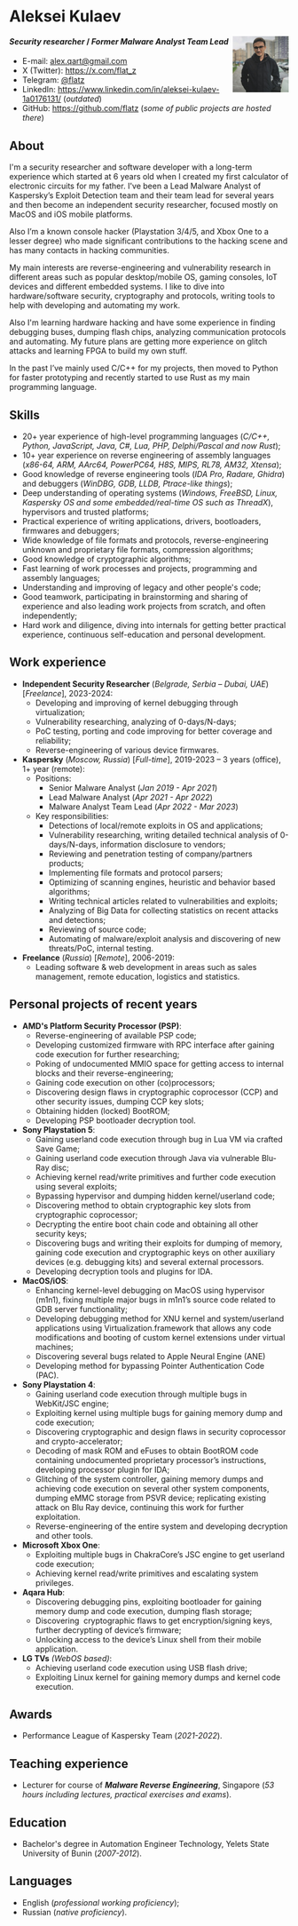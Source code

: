 # Aleksei Kulaev

<img src="avatar.jpg" width="20%" align="right"/>

#### _Security researcher_ / _Former Malware Analyst Team Lead_

- E-mail: <alex.qart@gmail.com>
- X (Twitter): <https://x.com/flat_z>
- Telegram: [@flatz](https://t.me/flatz)
- LinkedIn: <https://www.linkedin.com/in/aleksei-kulaev-1a0176131/> (_outdated_)
- GitHub: <https://github.com/flatz> (_some of public projects are hosted there_)

## About

I'm a security researcher and software developer with a long-term experience which started at 6 years old when I created my first calculator of electronic circuits for my father. I've been a Lead Malware Analyst of Kaspersky’s Exploit Detection team and their team lead for several years and then become an independent security researcher, focused mostly on MacOS and iOS mobile platforms.

Also I’m a known console hacker (Playstation 3/4/5, and Xbox One to a lesser degree) who made significant contributions to the hacking scene and has many contacts in hacking communities.

My main interests are reverse-engineering and vulnerability research in different areas such as popular desktop/mobile OS, gaming consoles, IoT devices and different embedded systems. I like to dive into hardware/software security, cryptography and protocols, writing tools to help with developing and automating my work.

Also I'm learning hardware hacking and have some experience in finding debugging buses, dumping flash chips, analyzing communication protocols and automating. My future plans are getting more experience on glitch attacks and learning FPGA to build my own stuff.

In the past I’ve mainly used C/C++ for my projects, then moved to Python for faster prototyping and recently started to use Rust as my main programming language.

## Skills

- 20+ year experience of high-level programming languages (_C/C++, Python, JavaScript, Java, C#, Lua, PHP, Delphi/Pascal and now Rust_);
- 10+ year experience on reverse engineering of assembly languages (_x86-64, ARM, AArc64, PowerPC64, H8S, MIPS, RL78, AM32, Xtensa_);
- Good knowledge of reverse engineering tools (_IDA Pro, Radare, Ghidra_) and debuggers (_WinDBG, GDB, LLDB, Ptrace-like things_);
- Deep understanding of operating systems (_Windows, FreeBSD, Linux, Kaspersky OS and some embedded/real-time OS such as ThreadX_), hypervisors and trusted platforms;
- Practical experience of writing applications, drivers, bootloaders, firmwares and debuggers;
- Wide knowledge of file formats and protocols, reverse-engineering unknown and proprietary file formats, compression algorithms;
- Good knowledge of cryptographic algorithms;
- Fast learning of work processes and projects, programming and assembly languages;
- Understanding and improving of legacy and other people's code;
- Good teamwork, participating in brainstorming and sharing of experience and also leading work projects from scratch, and often independently;
- Hard work and diligence, diving into internals for getting better practical experience, continuous self-education and personal development.

## Work experience

- **Independent Security Researcher** (_Belgrade, Serbia – Dubai, UAE_) \[_Freelance_], 2023-2024:
    - Developing and improving of kernel debugging through virtualization;
    - Vulnerability researching, analyzing of 0-days/N-days;
    - PoC testing, porting and code improving for better coverage and reliability;
    - Reverse-engineering of various device firmwares.
- **Kaspersky** (_Moscow, Russia_) \[_Full-time_], 2019-2023 – 3 years (office), 1+ year (remote):
    - Positions:
        * Senior Malware Analyst (_Jan 2019 - Apr 2021_)
        * Lead Malware Analyst (_Apr 2021 - Apr 2022_)
        * Malware Analyst Team Lead (_Apr 2022 - Mar 2023_)
    - Key responsibilities:
        * Detections of local/remote exploits in OS and applications;
        * Vulnerability researching, writing detailed technical analysis of 0-days/N-days, information disclosure to vendors;
        * Reviewing and penetration testing of company/partners products;
        * Implementing file formats and protocol parsers;
        * Optimizing of scanning engines, heuristic and behavior based algorithms;
        * Writing technical articles related to vulnerabilities and exploits;
        * Analyzing of Big Data for collecting statistics on recent attacks and detections;
        * Reviewing of source code;
        * Automating of malware/exploit analysis and discovering of new threats/PoC, internal testing.
- **Freelance** (_Russia_) \[_Remote_], 2006-2019:
  - Leading software & web development in areas such as sales management, remote education, logistics and statistics.

## Personal projects of recent years

- **AMD's Platform Security Processor (PSP)**:
  - Reverse-engineering of available PSP code;
  - Developing customized firmware with RPC interface after gaining code execution for further researching;
  - Poking of undocumented MMIO space for getting access to internal blocks and their reverse-engineering;
  - Gaining code execution on other (co)processors;
  - Discovering design flaws in cryptographic coprocessor (CCP) and other security issues, dumping CCP key slots;
  - Obtaining hidden (locked) BootROM;
  - Developing PSP bootloader decryption tool.
- **Sony Playstation 5**:
  - Gaining userland code execution through bug in Lua VM via crafted Save Game;
  - Gaining userland code execution through Java via vulnerable Blu-Ray disc;
  - Achieving kernel read/write primitives and further code execution using several exploits;
  - Bypassing hypervisor and dumping hidden kernel/userland code;
  - Discovering method to obtain cryptographic key slots from cryptographic coprocessor;
  - Decrypting the entire boot chain code and obtaining all other security keys;
  - Discovering bugs and writing their exploits for dumping of memory, gaining code execution and cryptographic keys on other auxiliary devices (e.g. debugging kits) and several external processors.
  - Developing decryption tools and plugins for IDA.
- **MacOS/iOS**:
  - Enhancing kernel-level debugging on MacOS using hypervisor (m1n1), fixing multiple major bugs in m1n1’s source code related to GDB server functionality;
  - Developing debugging method for XNU kernel and system/userland applications using Virtualization.framework that allows any code modifications and booting of custom kernel extensions under virtual machines;
  - Discovering several bugs related to Apple Neural Engine (ANE)
  - Developing method for bypassing Pointer Authentication Code (PAC).
- **Sony Playstation 4**:
  - Gaining userland code execution through multiple bugs in WebKit/JSC engine;
  - Exploiting kernel using multiple bugs for gaining memory dump and code execution;
  - Discovering cryptographic and design flaws in security coprocessor and crypto-accelerator;
  - Decoding of mask ROM and eFuses to obtain BootROM code containing undocumented proprietary processor’s instructions, developing processor plugin for IDA;
  - Glitching of the system controller, gaining memory dumps and achieving code execution on several other system components, dumping eMMC storage from PSVR device; replicating existing attack on Blu Ray device, continuing this work for further exploitation.
  - Reverse-engineering of the entire system and developing decryption and other tools.
- **Microsoft Xbox One**:
  - Exploiting multiple bugs in ChakraCore’s JSC engine to get userland code execution;
  - Achieving kernel read/write primitives and escalating system privileges.
- **Aqara Hub**:
  - Discovering debugging pins, exploiting bootloader for gaining memory dump and code execution, dumping flash storage;
  - Discovering  cryptographic flaws to get encryption/signing keys, further decrypting of device’s firmware;
  - Unlocking access to the device’s Linux shell from their mobile application.
- **LG TVs** _(WebOS based)_:
  - Achieving userland code execution using USB flash drive;
  - Exploiting Linux kernel for gaining memory dumps and kernel code execution.

## Awards

- Performance League of Kaspersky Team (_2021-2022_).

## Teaching experience

- Lecturer for course of **_Malware Reverse Engineering_**, Singapore (_53 hours including lectures, practical exercises and exams_).

## Education

- Bachelor's degree in Automation Engineer Technology, Yelets State University of Bunin (_2007-2012_).

## Languages

- English (_professional working proficiency_);
- Russian (_native proficiency_).
